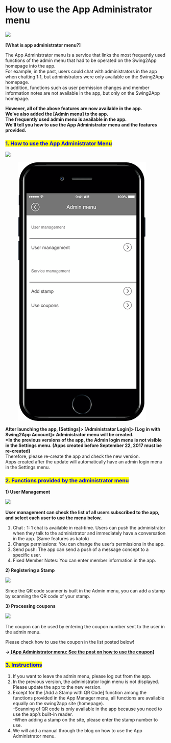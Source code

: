 # How to use the App Administrator menu

![](https://support.swing2app.com/wp-content/uploads/2018/10/app\_admin.png)

**\[What is app administrator menu?]**

The App Administrator menu is a service that links the most frequently used functions of the admin menu that had to be operated on the Swing2App homepage into the app.\
For example, in the past, users could chat with administrators in the app when chatting 1:1, but administrators were only available on the Swing2App homepage.\
In addition, functions such as user permission changes and member information notes are not available in the app, but only on the Swing2App homepage.

**However, all of the above features are now available in the app.**\
**We’ve also added the \[Admin menu] to the app.** \
**The frequently used admin menu is available in the app.** \
**We’ll tell you how to use the App Administrator menu and the features provided.**



### <mark style="color:blue;">**1. How to use the App Administrator Menu**</mark>

![](https://support.swing2app.com/wp-content/uploads/2018/10/admin1.png)

<figure><img src="../../.gitbook/assets/m3g@3x.png" alt=""><figcaption></figcaption></figure>

**After launching the app, \[Settings]> \[Administrator Login]> \[Log in with Swing2App Account]> Administrator menu will be created.** \
**\*In the previous versions of the app, the Admin login menu is not visible in the Settings menu. (Apps created before September 22, 2017 must be re-created)** \
Therefore, please re-create the app and check the new version. \
Apps created after the update will automatically have an admin login menu in the Settings menu.



### <mark style="color:blue;">**2. Functions provided by the administrator menu**</mark>

**1) User Management**

![](https://support.swing2app.com/wp-content/uploads/2018/10/admin2.png)

**User management can check the list of all users subscribed to the app, and select each user to use the menu below.**&#x20;

1. Chat : 1: 1 chat is available in real-time. Users can push the administrator when they talk to the administrator and immediately have a conversation in the app. (Same features as katok)&#x20;
2. Change permissions: You can change the user’s permissions in the app.&#x20;
3. Send push: The app can send a push of a message concept to a specific user.
4. Fixed Member Notes: You can enter member information in the app.

**2) Registering a Stamp**

![](https://support.swing2app.com/wp-content/uploads/2018/10/admin3.png)

Since the QR code scanner is built in the Admin menu, you can add a stamp by scanning the QR code of your stamp.

**3) Processing coupons**

![](https://support.swing2app.com/wp-content/uploads/2018/10/coup.png)

The coupon can be used by entering the coupon number sent to the user in the admin menu.

Please check how to use the coupon in the list posted below!

**→**[ **\[**](https://support.swing2app.com/documentation/appmanage/service/coupon/)[**App Administrator menu: See the post on how to use the coupon\]**](../appmanage/service/coupon.md)





### <mark style="color:blue;">**3. Instructions**</mark>

1. If you want to leave the admin menu, please log out from the app.&#x20;
2. In the previous version, the administrator login menu is not displayed. Please update the app to the new version.&#x20;
3. Except for the \[Add a Stamp with QR Code] function among the functions provided in the App Manager menu, all functions are available equally on the swing2app site (homepage).\
   \-Scanning of QR code is only available in the app because you need to use the app’s built-in reader.\
   \-When adding a stamp on the site, please enter the stamp number to use.&#x20;
4. We will add a manual through the blog on how to use the App Administrator menu.
